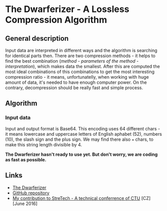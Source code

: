 # The Dwarferizer - A Lossless Compression Algorithm

## General description
Input data are interpreted in different ways and the algorithm is searching for identical parts then. There are two compression methods - it helps to find the best combination (*method - parameters of the method - interpretation*), which makes data the smallest. After this are computed the most ideal combinations of this combinations to get the most interesting compression ratio - it means, unfortunatelly, when working with huge amount of data, it's needed to have enough computer power. On the contrary, decompression should be really fast and simple process.

## Algorithm

### Input data
Input and output format is Base64. This encoding uses 64 different chars - it means lowercase and uppercase letters of English aphabet (52), numbers (10), the slash sign and the plus sign. We may find there also `=` chars, to make this string length divisible by 4.

**The Dwarferizer hasn't ready to use yet. But don't worry, we are coding as fast as possible.**

## Links
 - [The Dwarferizer](http://rawgit.com/pesout/Dwarferizer/master/dwarferizer.html)
 - [GitHub repository](http://github.com/pesout/dwarferizer) 
 - [My contribution to StreTech - A technical conferrence of CTU](http://www1.fs.cvut.cz/stretech/2016/sbornik_2016/a-CD-stretech2016/vla%C5%A1im-pe%C5%A1out-Bezztratovy_kompresni_algoritmus.pdf) [CZ] [June 2016]
